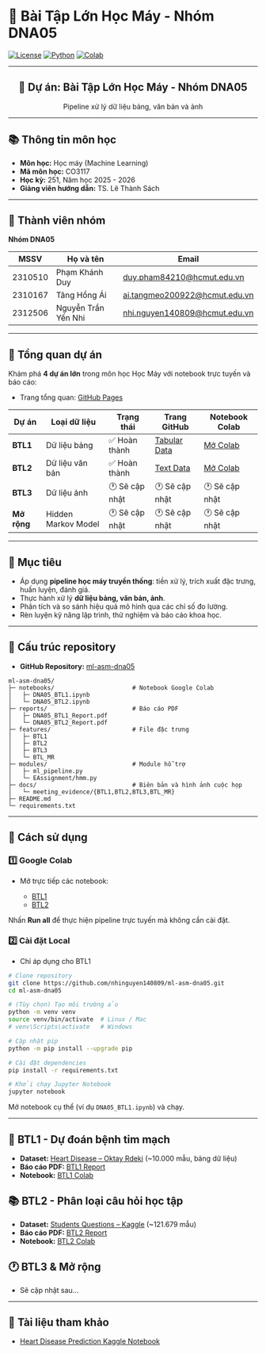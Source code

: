 # 🧬 Bài Tập Lớn Học Máy - Nhóm DNA05

[![License](https://img.shields.io/badge/license-MIT-blue.svg)](LICENSE)  [![Python](https://img.shields.io/badge/python-3.10+-blue.svg)](https://www.python.org/)  [![Colab](https://img.shields.io/badge/Colab-Open-green.svg)](https://colab.research.google.com/)

---

<div align="center">
  <h2>🎯 Dự án: Bài Tập Lớn Học Máy - Nhóm DNA05</h2>
  <p>Pipeline xử lý dữ liệu bảng, văn bản và ảnh</p>
</div>

---

## 📚 Thông tin môn học

* **Môn học:** Học máy (Machine Learning)
* **Mã môn học:** CO3117
* **Học kỳ:** 251, Năm học 2025 - 2026
* **Giảng viên hướng dẫn:** TS. Lê Thành Sách

---

## 👥 Thành viên nhóm

**Nhóm DNA05**

| MSSV    | Họ và tên           | Email                                                                 |
| ------- | ------------------- | --------------------------------------------------------------------- |
| 2310510 | Phạm Khánh Duy      | [duy.pham84210@hcmut.edu.vn](mailto:duy.pham84210@hcmut.edu.vn)       |
| 2310167 | Tăng Hồng Ái        | [ai.tangmeo200922@hcmut.edu.vn](mailto:ai.tangmeo200922@hcmut.edu.vn) |
| 2312506 | Nguyễn Trần Yến Nhi | [nhi.nguyen140809@hcmut.edu.vn](mailto:nhi.nguyen140809@hcmut.edu.vn) |

---

## 🌟 Tổng quan dự án

Khám phá **4 dự án lớn** trong môn học Học Máy với notebook trực tuyến và báo cáo:

* Trang tổng quan: [GitHub Pages](https://nhinguyen140809.github.io/ml-asm-dna05/index.html)

| Dự án       | Loại dữ liệu        | Trạng thái     | Trang GitHub                                                             | Notebook Colab                                                                                    |
| ----------- | ------------------- | -------------- | ------------------------------------------------------------------------ | ------------------------------------------------------------------------------------------------- |
| **BTL1**    | Dữ liệu bảng        | ✅ Hoàn thành   | [Tabular Data](https://nhinguyen140809.github.io/ml-asm-dna05/btl1.html) | [Mở Colab](https://colab.research.google.com/drive/1Bz4B_MAlvOQ6Acb93SF8WxtnKEEAdTf7?usp=sharing) |
| **BTL2**    | Dữ liệu văn bản     | ✅ Hoàn thành   | [Text Data](https://nhinguyen140809.github.io/ml-asm-dna05/btl2.html)    | [Mở Colab](https://colab.research.google.com/drive/1V6W7FOQARQ1WcBAhl4ELyyc-sd0L5z54?usp=sharing) |
| **BTL3**    | Dữ liệu ảnh         | 🕐 Sẽ cập nhật | 🕐 Sẽ cập nhật                                                           | 🕐 Sẽ cập nhật                                                                                    |
| **Mở rộng** | Hidden Markov Model | 🕐 Sẽ cập nhật | 🕐 Sẽ cập nhật                                                           | 🕐 Sẽ cập nhật                                                                                    |

---

## 🎯 Mục tiêu

* Áp dụng **pipeline học máy truyền thống**: tiền xử lý, trích xuất đặc trưng, huấn luyện, đánh giá.
* Thực hành xử lý **dữ liệu bảng, văn bản, ảnh**.
* Phân tích và so sánh hiệu quả mô hình qua các chỉ số đo lường.
* Rèn luyện kỹ năng lập trình, thử nghiệm và báo cáo khoa học.

---

## 🔗 Cấu trúc repository

* **GitHub Repository:** [ml-asm-dna05](https://github.com/nhinguyen140809/ml-asm-dna05)

```
ml-asm-dna05/
├─ notebooks/                      # Notebook Google Colab
│   ├─ DNA05_BTL1.ipynb
│   └─ DNA05_BTL2.ipynb
├─ reports/                        # Báo cáo PDF
│   ├─ DNA05_BTL1_Report.pdf
│   └─ DNA05_BTL2_Report.pdf
├─ features/                       # File đặc trưng
│   ├─ BTL1
│   ├─ BTL2
│   ├─ BTL3
│   └─ BTL_MR
├─ modules/                        # Module hỗ trợ
│   ├─ ml_pipeline.py
│   └─ EAssignment/hmm.py
├─ docs/                           # Biên bản và hình ảnh cuộc họp
│   └─ meeting_evidence/{BTL1,BTL2,BTL3,BTL_MR}
├─ README.md
└─ requirements.txt
```

---

## 🚀 Cách sử dụng

### 1️⃣ Google Colab

* Mở trực tiếp các notebook:

  * [BTL1](https://colab.research.google.com/drive/1Bz4B_MAlvOQ6Acb93SF8WxtnKEEAdTf7?usp=sharing)
  * [BTL2](https://colab.research.google.com/drive/1V6W7FOQARQ1WcBAhl4ELyyc-sd0L5z54?usp=sharing)

Nhấn **Run all** để thực hiện pipeline trực tuyến mà không cần cài đặt.

### 2️⃣ Cài đặt Local
* Chỉ áp dụng cho BTL1

```bash
# Clone repository
git clone https://github.com/nhinguyen140809/ml-asm-dna05.git
cd ml-asm-dna05

# (Tùy chọn) Tạo môi trường ảo
python -m venv venv
source venv/bin/activate  # Linux / Mac
# venv\Scripts\activate   # Windows

# Cập nhật pip
python -m pip install --upgrade pip

# Cài đặt dependencies
pip install -r requirements.txt

# Khởi chạy Jupyter Notebook
jupyter notebook
```

Mở notebook cụ thể (ví dụ `DNA05_BTL1.ipynb`) và chạy.

---

## 🏥 BTL1 - Dự đoán bệnh tim mạch

* **Dataset:** [Heart Disease – Oktay Rdeki](https://www.kaggle.com/datasets/oktayrdeki/heart-disease) (~10.000 mẫu, bảng dữ liệu)
* **Báo cáo PDF:** [BTL1 Report](https://github.com/nhinguyen140809/ml-asm-dna05/blob/main/reports/DNA05_BTL1_Report.pdf)
* **Notebook:** [BTL1 Colab](https://colab.research.google.com/drive/1Bz4B_MAlvOQ6Acb93SF8WxtnKEEAdTf7?usp=sharing)

## 📚 BTL2 - Phân loại câu hỏi học tập

* **Dataset:** [Students Questions – Kaggle](https://www.kaggle.com/datasets/mrutyunjaybiswal/iitjee-neet-aims-students-questions-data) (~121.679 mẫu)
* **Báo cáo PDF:** [BTL2 Report](https://github.com/nhinguyen140809/ml-asm-dna05/blob/main/reports/DNA05_BTL2_Report.pdf)
* **Notebook:** [BTL2 Colab](https://colab.research.google.com/drive/1V6W7FOQARQ1WcBAhl4ELyyc-sd0L5z54?usp=sharing)

## 🕐 BTL3 & Mở rộng

* Sẽ cập nhật sau...

---

## 📑 Tài liệu tham khảo

* [Heart Disease Prediction Kaggle Notebook](https://www.kaggle.com/code/hossainhedayati/heart-disease-prediction-with-83-8-accuracy)
